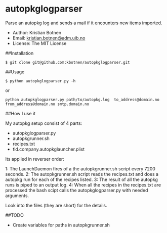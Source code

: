 autopkglogparser
================

Parse an autopkg log and sends a mail if it encounters new items imported.


* Author: Kristian Botnen
* Email: kristian.botnen@adm.uib.no
* License: The MIT License


##Installation
```
$ git clone git@github.com:kbotnen/autopkglogparser.git
```
##Usage
```
$ python autopkglogparser.py -h
```
or
```
python autopkglogparser.py path/to/autopkg.log  to_address@domain.no from_address@domain.no smtp.domain.no
```
##How I use it

My autopkg setup consist of 4 parts:
* autopkglogparser.py
* autopkgrunner.sh
* recipes.txt
* tld.company.autopkglauncher.plist

Its applied in reverser order:

1: The LaunchDaemon fires of a the autopkgrunner.sh script every 7200 seconds.
2: The autopkgrunner.sh script reads the recipes.txt and does a autopkg run for each of the recipes listed.
3: The result of all the autopkg runs is piped to an output log.
4: When all the recipes in the recipes.txt are processed the bash scipt calls the autopkglogparser.py with needed arguments.

Look into the files (they are short) for the details.

##TODO
* Create variables for paths in autopkgrunner.sh

